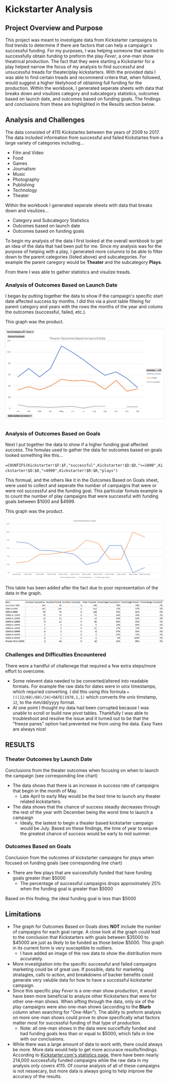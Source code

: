 # Kickstarter Analysis
## Project Overview and Purpose
This project was meant to investigate data from Kickstarter campaigns to find trends to determine if there are factors that can help a campaign's successful funding.
For my purposes, I was helping someone that wanted to successfully obtain funding to preform the play _Fever_, a one-man show theatrical production.
The fact that they were starting a Kickstarter for a play helped narrow the focus of my analysis to find successful and unsucessful treads for theater/play kickstarters.
With the provided data I was able to find certain treads and recommend critera that, when followed, would suggest a higher likelyhood of obtaining full funding for the production. Within the workbook, I generated seperate sheets with data that breaks down and visulizes category and subcategory statistics, outcomes based on launch date, and outcomes based on funding goals. The findings and conclusions from these are highlighted in the Results section below.

## Analysis and Challenges
The data consisted of 4115 Kickstartes between the years of 2009 to 2017. The data included information from successful and failed Kickstartes from a large variety of categories including... 
*	Film and Video
*	Food
*	Games
*	Journalism
*	Music
*	Photography
*	Publishing
*	Technology
*	Theater
	
Within the workbook I generated seperate sheets with data that breaks down and visulizes...
*	Category and Subcategory Statistics
*	Outcomes based on launch date
*	Outcomes based on funding goals
			
To begin my analysis of the data I first looked at the overall workbook to get an idea of the data that had been pull for me.
Since my analysis was for the purpose of helping with a play, I generated more columns to be able to filter down to the parent categories (listed above) and subcategories. For example the parent caregory would be **Theater** and the subcategory **Plays**.

From there I was able to gather statistics and visulize treads.

### Analysis of Outcomes Based on Launch Date

I began by putting together the data to show if the campaign's specific start date affected success by months. I did this via a pivot table filteing for parent category and years with the rows the months of the year and colums the outcomes (successful, failed, etc.). 

This graph was the product.

![](Resources/Theater_Outcomes_vs_Launch.png)

### Analysis of Outcomes Based on Goals

Next I put together the data to show if a higher funding goal affected success. The fomulas used to gather the data for outcomes based on goals looked something like this...

`=COUNTIFS(Kickstarter!$F:$F,"successful",Kickstarter!$D:$D,">=1000",Kickstarter!$D:$D,"<4999",Kickstarter!$R:$R,"plays")` 

This formual, and the others like it in the Outcomes Based on Goals sheet, were used to collect and seperate the number of campaigns that were or were not successful and the funding goal.
This particular fomula example is to count the number of play campaigns that were successful with funding goals between $1000 and $4999. 

This graph was the product.

![](Resources/Outcomes_vs_Goals.png)

This table has been added after the fact due to poor representation of the data in the graph.

![](Resources/Outcomes_vs_Goals_Table.png)

### Challenges and Difficulties Encountered
There were a handful of challenege that required a few extra steps/more effort to overcome. 
*	Some relevent data needed to be converted/altered into readable formats. For example the raw data for dates were in unix timestamps, which requried converting. I did 		this using this formula `=(((J2/60)/60)/24)+DATE(1970,1,1)` which converts the unix timstamp, `J2`, to the mm/dd/yyyy format. 
*	At one point I thought my data had been corrupted because I was unable to scroll or build new pivot tables. Thankfully I was able to troubleshoot and resolve the issue 	and it turned out to be that the "freeze panes" option had prevented me from using the data. Easy fixes are always nice!

## RESULTS
### Theater Outcomes by Launch Date		

Conclusions from the theater outcomes when focusing on when to launch the campaign (see corresponding line chart)
*	The data shows that there is an increase in success rate of campaigns that begin in the month of May.
	*	Late April to early May would be the best time to launch any theater related kickstarters.
*	The data shows that the chance of success steadly decreases through the rest of the year with December being the worst time to launch a campaign
	*	Idealy, the lastest to begin a theater based kickstarter campaign would be July.
	Based on these findings, the time of year to ensure the greatest chance of success would be early to mid summer. 
	
### Outcomes Based on Goals

Conclusion from the outcomes of kickstarter campaigns for plays when focused on funding goals (see corresponding line chart)
*	There are few plays that are successfully funded that have funding goals greater than $5000
	*	The percentage of successful campaigns drops approximately 25% when the funding goal is greater than $5000

Based on this finding, the ideal funding goal is less than $5000	

## Limitations

*	The graph for Outcomes Based on Goals does **NOT** include the number of campaigns for each goal range. A close look at the graph could lead to the conclusion that Kickstarters with goals between $35000 to $45000 are just as likely to be funded as those below $5000. This graph in its current form is very susceptible to outliers.
	*	I have added an image of the raw data to show the distribution more accurately.
*	More investigtation into the specific successful and failed campaigns marketing could be of great use.
	If possible, data for marketing stratagies, calls to action, and breakdowns of backer benefits could generate very valuble data for how to have a successful kickstarter 	campaign.
*	Since this specific play _Fever_ is a one-man show production, it would have been more beneficial to analyze other Kickstarters that were for other one-man shows.
	When sifting through the data, only six of the play campaigns were also one-man shows (according to the **Blurb** column when searching for "One-Man"). 
	The ability to preform analysis on more one-man shows could prove to show specifically what factors matter most for successful funding of that type of production.
	*	Note: all one-man shows in the data were succeffully funded and had funding goals less than or equal to $5000, which falls in line with our 					conclusions.
*	While there was a large amount of data to work with, there could always be more. More data would help to get more accurace results/findings.
		According to [Kickstarter.com's statistics page](https://www.kickstarter.com/help/stats), there have been nearly 214,000 successfully funded campaigns while the raw data in my analysis only covers 4115. 
		Of course analysis of all of these campaigns is not nessecary, but more data is always going to help improve the accuracy of the results.			
							
